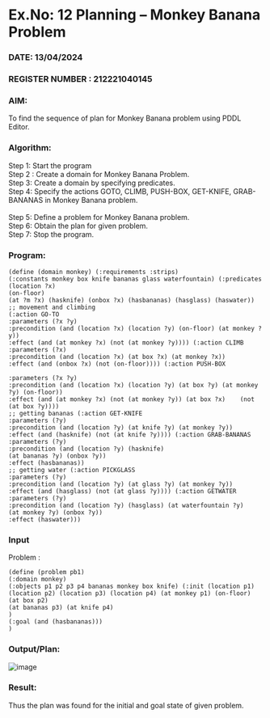 # Ex.No: 12  Planning –  Monkey Banana Problem
### DATE: 13/04/2024                                                                           
### REGISTER NUMBER : 212221040145
### AIM: 
To find the sequence of plan for Monkey Banana problem using PDDL Editor.
###  Algorithm:
Step 1:  Start the program <br> 
Step 2 : Create a domain for Monkey Banana Problem. <br> 
Step 3:  Create a domain by specifying predicates. <br> 
Step 4: Specify the actions GOTO, CLIMB, PUSH-BOX, GET-KNIFE, GRAB-BANANAS in Monkey Banana problem.<br>  
Step 5:   Define a problem for Monkey Banana problem.<br> 
Step 6:  Obtain the plan for given problem.<br> 
Step 7: Stop the program.<br> 
### Program:
```
(define (domain monkey) (:requirements :strips)
(:constants monkey box knife bananas glass waterfountain) (:predicates (location ?x)
(on-floor)
(at ?m ?x) (hasknife) (onbox ?x) (hasbananas) (hasglass) (haswater))
;; movement and climbing
(:action GO-TO
:parameters (?x ?y)
:precondition (and (location ?x) (location ?y) (on-floor) (at monkey ?y))
:effect (and (at monkey ?x) (not (at monkey ?y)))) (:action CLIMB
:parameters (?x)
:precondition (and (location ?x) (at box ?x) (at monkey ?x))
:effect (and (onbox ?x) (not (on-floor)))) (:action PUSH-BOX
 
:parameters (?x ?y)
:precondition (and (location ?x) (location ?y) (at box ?y) (at monkey ?y) (on-floor))
:effect (and (at monkey ?x) (not (at monkey ?y)) (at box ?x)	(not (at box ?y))))
;; getting bananas (:action GET-KNIFE
:parameters (?y)
:precondition (and (location ?y) (at knife ?y) (at monkey ?y))
:effect (and (hasknife) (not (at knife ?y)))) (:action GRAB-BANANAS
:parameters (?y)
:precondition (and (location ?y) (hasknife)
(at bananas ?y) (onbox ?y))
:effect (hasbananas))
;; getting water (:action PICKGLASS
:parameters (?y)
:precondition (and (location ?y) (at glass ?y) (at monkey ?y))
:effect (and (hasglass) (not (at glass ?y)))) (:action GETWATER
:parameters (?y)
:precondition (and (location ?y) (hasglass) (at waterfountain ?y)
(at monkey ?y) (onbox ?y))
:effect (haswater)))

```








### Input 

Problem :
```
(define (problem pb1)
(:domain monkey)
(:objects p1 p2 p3 p4 bananas monkey box knife) (:init (location p1)
(location p2) (location p3) (location p4) (at monkey p1) (on-floor)
(at box p2)
(at bananas p3) (at knife p4)
)
(:goal (and (hasbananas)))
)

```
### Output/Plan:
![image](https://github.com/MilitantVlr/Ex-12_Monkeybanana/assets/121683193/30e99c58-ac4d-4639-8892-950ef9a518c5)



### Result:
Thus the plan was found for the initial and goal state of given problem.
